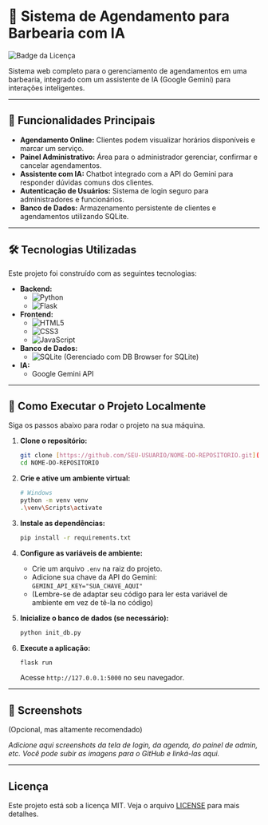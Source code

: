 # 💈 Sistema de Agendamento para Barbearia com IA

![Badge da Licença](https://img.shields.io/badge/license-MIT-blue.svg)

Sistema web completo para o gerenciamento de agendamentos em uma barbearia, integrado com um assistente de IA (Google Gemini) para interações inteligentes.

---

## 🚀 Funcionalidades Principais

* **Agendamento Online:** Clientes podem visualizar horários disponíveis e marcar um serviço.
* **Painel Administrativo:** Área para o administrador gerenciar, confirmar e cancelar agendamentos.
* **Assistente com IA:** Chatbot integrado com a API do Gemini para responder dúvidas comuns dos clientes.
* **Autenticação de Usuários:** Sistema de login seguro para administradores e funcionários.
* **Banco de Dados:** Armazenamento persistente de clientes e agendamentos utilizando SQLite.

---

## 🛠️ Tecnologias Utilizadas

Este projeto foi construído com as seguintes tecnologias:

* **Backend:**
    * ![Python](https://img.shields.io/badge/Python-3776AB?style=for-the-badge&logo=python&logoColor=white)
    * ![Flask](https://img.shields.io/badge/Flask-000000?style=for-the-badge&logo=flask&logoColor=white)
* **Frontend:**
    * ![HTML5](https://img.shields.io/badge/HTML5-E34F26?style=for-the-badge&logo=html5&logoColor=white)
    * ![CSS3](https://img.shields.io/badge/CSS3-1572B6?style=for-the-badge&logo=css3&logoColor=white)
    * ![JavaScript](https://img.shields.io/badge/JavaScript-F7DF1E?style=for-the-badge&logo=javascript&logoColor=black)
* **Banco de Dados:**
    * ![SQLite](https://img.shields.io/badge/SQLite-003B57?style=for-the-badge&logo=sqlite&logoColor=white) (Gerenciado com DB Browser for SQLite)
* **IA:**
    * Google Gemini API

---

## 🔧 Como Executar o Projeto Localmente

Siga os passos abaixo para rodar o projeto na sua máquina.

1.  **Clone o repositório:**
    ```bash
    git clone [https://github.com/SEU-USUARIO/NOME-DO-REPOSITORIO.git](https://github.com/SEU-USUARIO/NOME-DO-REPOSITORIO.git)
    cd NOME-DO-REPOSITORIO
    ```

2.  **Crie e ative um ambiente virtual:**
    ```bash
    # Windows
    python -m venv venv
    .\venv\Scripts\activate
    ```

3.  **Instale as dependências:**
    ```bash
    pip install -r requirements.txt
    ```

4.  **Configure as variáveis de ambiente:**
    * Crie um arquivo `.env` na raiz do projeto.
    * Adicione sua chave da API do Gemini: `GEMINI_API_KEY="SUA_CHAVE_AQUI"`
    * (Lembre-se de adaptar seu código para ler esta variável de ambiente em vez de tê-la no código)

5.  **Inicialize o banco de dados (se necessário):**
    ```bash
    python init_db.py
    ```

6.  **Execute a aplicação:**
    ```bash
    flask run
    ```
    Acesse `http://127.0.0.1:5000` no seu navegador.

---

## 📸 Screenshots

(Opcional, mas altamente recomendado)

*Adicione aqui screenshots da tela de login, da agenda, do painel de admin, etc. Você pode subir as imagens para o GitHub e linká-las aqui.*

---

## Licença

Este projeto está sob a licença MIT. Veja o arquivo [LICENSE](LICENSE.md) para mais detalhes.
